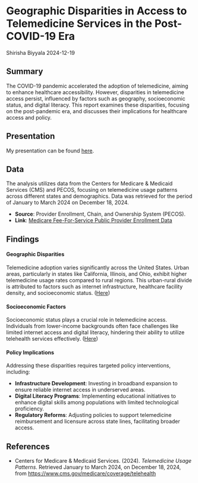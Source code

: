Geographic Disparities in Access to Telemedicine Services in the
Post-COVID-19 Era
================
Shirisha Biyyala
2024-12-19

## Summary

The COVID-19 pandemic accelerated the adoption of telemedicine, aiming
to enhance healthcare accessibility. However, disparities in
telemedicine access persist, influenced by factors such as geography,
socioeconomic status, and digital literacy. This report examines these
disparities, focusing on the post-pandemic era, and discusses their
implications for healthcare access and policy.

## Presentation

My presentation can be found [here](./presentation/presentation.html).

## Data

The analysis utilizes data from the Centers for Medicare & Medicaid
Services (CMS) and PECOS, focusing on telemedicine usage patterns across
different states and demographics. Data was retrieved for the period of
January to March 2024 on December 18, 2024.

- **Source**: Provider Enrollment, Chain, and Ownership System (PECOS).
- **Link**: [Medicare Fee-For-Service Public Provider Enrollment
  Data](https://www.nber.org/research/data/medicare-fee-service-public-provider-enrollment-data)

## Findings

#### Geographic Disparities

Telemedicine adoption varies significantly across the United States.
Urban areas, particularly in states like California, Illinois, and Ohio,
exhibit higher telemedicine usage rates compared to rural regions. This
urban-rural divide is attributed to factors such as internet
infrastructure, healthcare facility density, and socioeconomic status.
([Here](https://www.ncbi.nlm.nih.gov/pmc/))

#### Socioeconomic Factors

Socioeconomic status plays a crucial role in telemedicine access.
Individuals from lower-income backgrounds often face challenges like
limited internet access and digital literacy, hindering their ability to
utilize telehealth services effectively.
([Here](https://pubmed.ncbi.nlm.nih.gov/))

#### Policy Implications

Addressing these disparities requires targeted policy interventions,
including:

- **Infrastructure Development**: Investing in broadband expansion to
  ensure reliable internet access in underserved areas.
- **Digital Literacy Programs**: Implementing educational initiatives to
  enhance digital skills among populations with limited technological
  proficiency.
- **Regulatory Reforms**: Adjusting policies to support telemedicine
  reimbursement and licensure across state lines, facilitating broader
  access.

## References

- Centers for Medicare & Medicaid Services. (2024). *Telemedicine Usage
  Patterns*. Retrieved January to March 2024, on December 18, 2024, from
  <https://www.cms.gov/medicare/coverage/telehealth>
